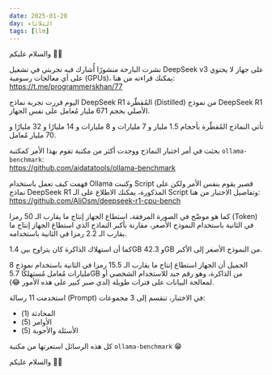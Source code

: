 ```yaml
---
date: 2025-01-28
day: الثلاثاء
tags: [llm]
---
```


والسلام عليكم 👋🏻

نشرت البارحة منشورًا أُشارك فيه تجربتي في تشغيل DeepSeek v3 على جهاز لا يحتوي على أي معالجات رسومية (GPUs)، يمكنك قراءته من هنا:  
https://t.me/programmerskhan/77

اليوم قررت تجربة نماذج DeepSeek R1 المُقطّرة (Distilled) من نموذج DeepSeek R1 الأصلي بحجم 671 مليار مُعامل على نفس الجهاز.

تأتي النماذج المُقطّرة بأحجام 1.5 مليار و 7 مليارات و 8 مليارات و 14 مليارًا و 32 مليارًا و 70 مليار مُعامل.

بحثت في أمر اختبار النماذج ووجدت أكثر من مكتبة تقوم بهذا الأمر كمكتبة `ollama-benchmark`:  
https://github.com/aidatatools/ollama-benchmark

فهمت كيف تعمل باستخدام Ollama وكتبت Script قصير يقوم بنفس الأمر ولكن على نماذج DeepSeek R1 المذكورة، يمكنك الاطلاع على الـ Script وتفاصيل الاختبار من هنا:  
https://github.com/AliOsm/deepseek-r1-cpu-bench

كما هو موضّح في الصورة المرفقة، استطاع الجهاز إنتاج ما يقارب الـ 50 رمزا (Token) في الثانية باستخدام النموذج الأصغر، مقارنة بأكبر النماذج الذي استطاع الجهاز إنتاج ما يقارب الـ 2.2 رمزا في الثانية باستخدامه.

كما أن استهلاك الذاكرة كان يتراوح بين 1.4GB و 42.3GB من النموذج الأصغر إلى الأكبر.

الجميل أن الجهاز استطاع إنتاج ما يقارب الـ 15.5 رمزا في الثانية باستخدام نموذج 8 مليارات مُعامل مُستهلكًا 5.7GB من الذاكرة، وهو رقم جيد للاستخدام الشخصي أو لمعالجة البيانات على فترات طويلة (لدي صبر كبير على هذه الأمور 😂).

استخدمت 11 رسالة (Prompt) في الاختبار، تنقسم إلى 3 مجموعات:
- المحادثة (1)
- الأوامر (5)
- الأسئلة والأجوبة (5)

كل هذه الرسائل استعرتها من مكتبة `ollama-benchmark` 😁

والسلام عليكم 👋🏻
